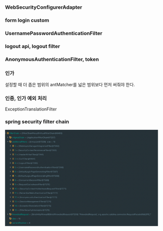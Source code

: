 ### WebSecurityConfigurerAdapter 

### form login custom

### UsernamePasswordAuthenticationFilter

### logout api, logout filter

### AnonymousAuthenticationFilter, token

### 인가 
설정할 때 더 좁은 범위의 antMatcher를 넓은 범위보다 먼저 써줘야 한다.

### 인증, 인가 예외 처리
  
 ExceptionTranslationFilter

### spring security filter chain
![](src/main/resources/static/filter-chain.png)
